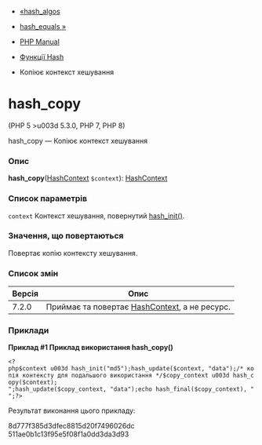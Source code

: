 - [«hash_algos](function.hash-algos.md)
- [hash_equals »](function.hash-equals.md)

- [PHP Manual](index.md)
- [Функції Hash](ref.hash.md)
- Копіює контекст хешування

# hash_copy

(PHP 5 \>u003d 5.3.0, PHP 7, PHP 8)

hash_copy — Копіює контекст хешування

### Опис

**hash_copy**([HashContext](class.hashcontext.md) `$context`):
[HashContext](class.hashcontext.md)

### Список параметрів

`context`
Контекст хешування, повернутий
[hash_init()](function.hash-init.md).

### Значення, що повертаються

Повертає копію контексту хешування.

### Список змін

| Версія | Опис                                                                  |
| ------ | --------------------------------------------------------------------- |
| 7.2.0  | Приймає та повертає [HashContext](class.hashcontext.md), а не ресурс. |

### Приклади

**Приклад #1 Приклад використання **hash_copy()****

` <?php$context u003d hash_init("md5");hash_update($context, "data");/* копія контексту для подальшого використання */$copy_context u003d hash_copy($context);
";hash_update($copy_context, "data");echo hash_final($copy_context), "
";?> `

Результат виконання цього прикладу:

8d777f385d3dfec8815d20f7496026dc
511ae0b1c13f95e5f08f1a0dd3da3d93
